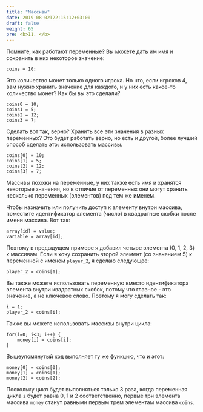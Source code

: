 ```yaml
---
title: "Массивы"
date: 2019-08-02T22:15:12+03:00
draft: false
weight: 65
pre: <b>11. </b>
---
```

Помните, как работают переменные? Вы можете дать им имя и сохранить в них некоторое значение:

```gml
coins = 10;
```

Это количество монет только одного игрока. Но что, если игроков 4, вам нужно хранить значение для каждого, и у них есть какое-то количество монет? Как бы вы это сделали?

```gml
coins0 = 10;
coins1 = 5;
coins2 = 12;
coins3 = 7;
```

Сделать вот так, верно? Хранить все эти значения в разных переменных? Это будет работать верно, но есть и другой, более лучший способ сделать это: использовать массивы.

```gml
coins[0] = 10;
coins[1] = 5;
coins[2] = 12;
coins[3] = 7;
```

Массивы похожи на переменные, у них также есть имя и хранятся некоторые значения, но в отличие от переменных они могут хранить несколько переменных \(элементов\) под тем же именем.

Чтобы назначить или получить доступ к элементу внутри массива, поместите идентификатор элемента \(число\) в квадратные скобки после имени массива. Вот так:

```gml
array[id] = value;
variable = array[id];
```

Поэтому в предыдущем примере я добавил четыре элемента \(0, 1, 2, 3\) к массивам. Если я хочу сохранить второй элемент \(со значением 5\) к переменной с именем `player_2`, я сделаю следующее:

```gml
player_2 = coins[1];
```

Вы также можете использовать переменную вместо идентификатора элемента внутри квадратных скобок, потому что главное - это значение, а не ключевое слово. Поэтому я могу сделать так:

```gml
i = 1;
player_2 = coins[i];
```

Также вы можете использовать массивы внутри цикла:

```gml
for(i=0; i<3; i++) {
    money[i] = coins[i];
}
```

Вышеупомянутый код выполняет ту же функцию, что и этот:

```gml
money[0] = coins[0];
money[1] = coins[1];
money[2] = coins[2];
```

Поскольку цикл будет выполняться только 3 раза, когда переменная цикла `i` будет равна 0, 1 и 2 соответственно, первые три элемента массива `money` станут равными первым трем элементам массива `coins`.

